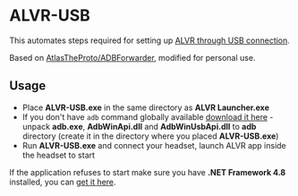 # ALVR-USB

This automates steps required for setting up [ALVR through USB connection](https://github.com/alvr-org/ALVR/wiki/Use-ALVR-through-a-USB-connection).

Based on [AtlasTheProto/ADBForwarder](https://github.com/AtlasTheProto/ADBForwarder), modified for personal use.

## Usage

- Place **ALVR-USB.exe** in the same directory as **ALVR Launcher.exe**
- If you don't have `adb` command globally available [download it here](https://dl.google.com/android/repository/platform-tools-latest-windows.zip) - unpack **adb.exe**,  **AdbWinApi.dll** and **AdbWinUsbApi.dll** to **adb** directory (create it in the directory where you placed **ALVR-USB.exe**)
- Run **ALVR-USB.exe** and connect your headset, launch ALVR app inside the headset to start

If the application refuses to start make sure you have **.NET Framework 4.8** installed, you can [get it here](https://dotnet.microsoft.com/en-us/download/dotnet-framework/net48).
